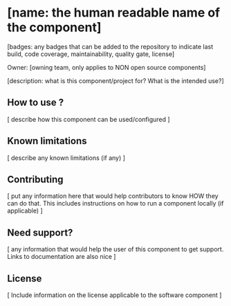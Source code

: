 # [name: the human readable name of the component]

[badges: any badges that can be added to the repository to indicate last build, code coverage, maintainability, quality gate, license]

Owner: [owning team, only applies to NON open source components] 

[description: what is this component/project for? What is the intended use?]

## How to use ?

[ describe how this component can be used/configured ]

## Known limitations

[ describe any known limitations (if any) ]

## Contributing

[ put any information here that would help contributors to know HOW they can do that. This includes instructions on how to run a component locally (if applicable) ]

## Need support?

[ any information that would help the user of this component to get support. Links to documentation are also nice ]

## License

[ Include information on the license applicable to the software component ] 
